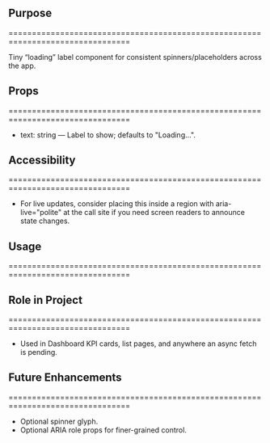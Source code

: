 ## Purpose
================================================================================

Tiny “loading” label component for consistent spinners/placeholders across the app.

## Props
================================================================================

- text: string — Label to show; defaults to "Loading...".

## Accessibility
================================================================================

- For live updates, consider placing this inside a region with aria-live="polite" at the call site if you need screen readers to announce state changes.

## Usage
================================================================================

<Loading />
<Loading text="Loading certificates…" />

## Role in Project
================================================================================

- Used in Dashboard KPI cards, list pages, and anywhere an async fetch is pending.

## Future Enhancements
================================================================================

- Optional spinner glyph.
- Optional ARIA role props for finer-grained control.

